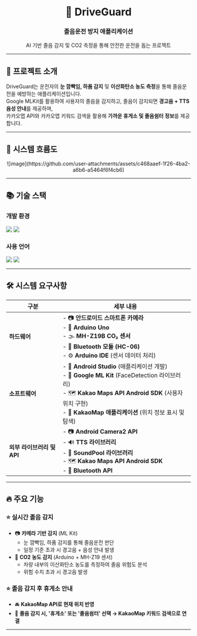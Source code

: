 <div align="center">
    <h1>🚗 DriveGuard</h1>
    <h3>졸음운전 방지 애플리케이션</h3>
    <p>AI 기반 졸음 감지 및 CO2 측정을 통해 안전한 운전을 돕는 프로젝트</p>
</div>

---

## 📌 프로젝트 소개
DriveGuard는 운전자의 **눈 깜빡임, 하품 감지** 및 **이산화탄소 농도 측정**을 통해 졸음운전을 예방하는 애플리케이션입니다.  
Google MLKit를 활용하여 사용자의 졸음을 감지하고, 
졸음이 감지되면 **경고음 + TTS 음성 안내**를 제공하며,  
카카오맵 API와 카카오맵 키워드 검색을 활용해 **가까운 휴게소 및 졸음쉼터 정보**를 제공합니다.

---

## 📌 시스템 흐름도

<div align="center">
    ![image](https://github.com/user-attachments/assets/c468aaef-1f26-4ba2-a6b6-a5464f6f4cb6)
</div>

---

## 📚 기술 스택
### 개발 환경
<div>
    <img src="https://img.shields.io/badge/AndroidStudio-3DDC84?style=for-the-badge&logo=androidstudio&logoColor=white">
    <img src="https://img.shields.io/badge/Github-181717?style=for-the-badge&logo=github&logoColor=white">
</div>

### 사용 언어
<div>
    <img src="https://img.shields.io/badge/Java-ED8B00?style=for-the-badge&logo=openjdk&logoColor=white">
    <img src="https://img.shields.io/badge/C%2B%2B-00599C?style=for-the-badge&logo=c%2B%2B&logoColor=white">
</div>

---

## 🛠️ 시스템 요구사항

| 구분 | 세부 내용 |
|------|----------------------------------------------------------|
| **하드웨어** | - 📷 **안드로이드 스마트폰 카메라** <br> - 🔌 **Arduino Uno** <br> - 🌫 **MH-Z19B CO₂ 센서** <br> - 📡 **Bluetooth 모듈 (HC-06)** <br> - ⚙️ **Arduino IDE** (센서 데이터 처리) |
| **소프트웨어** | - 📱 **Android Studio** (애플리케이션 개발) <br> - 🤖 **Google ML Kit** (FaceDetection 라이브러리) <br> - 🗺 **Kakao Maps API Android SDK** (사용자 위치 구현) <br> - 📍 **KakaoMap 애플리케이션** (위치 정보 표시 및 탐색) |
| **외부 라이브러리 및 API** | - 📷 **Android Camera2 API** <br> - 🔊 **TTS 라이브러리** <br> - 🎵 **SoundPool 라이브러리** <br> - 🗺 **Kakao Maps API Android SDK** <br> - 📡 **Bluetooth API** |

---

## 🔥 주요 기능

### ⭐ 실시간 졸음 감지  
- 📷 **카메라 기반 감지** (ML Kit)  
  - 눈 깜빡임, 하품 감지를 통해 졸음운전 판단  
  - 일정 기준 초과 시 경고음 + 음성 안내 발생  
- 🌿 **CO2 농도 감지** (Arduino + MH-Z19 센서)  
  - 차량 내부의 이산화탄소 농도를 측정하여 졸음 위험도 분석  
  - 위험 수치 초과 시 경고음 발생  

### ⭐ 졸음 감지 후 휴게소 안내  
- 🚘 **KakaoMap API로 현재 위치 반영**  
- 🏢 **졸음 감지 시, '휴게소' 또는 '졸음쉼터' 선택 → KakaoMap 키워드 검색으로 연결**  

---
